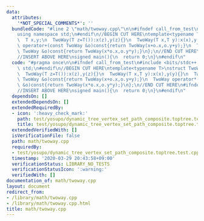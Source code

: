 ```yaml
---
data:
  attributes:
    '*NOT_SPECIAL_COMMENTS*': ''
  bundledCode: "#line 2 \"math/twoway.cpp\"\n\n#ifndef call_from_test\n#include <bits/stdc++.h>\n\
    using namespace std;\n#endif\n//BEGIN CUT HERE\ntemplate<typename T>\nstruct TwoWay{\n\
    \  T x,y;\n  TwoWay(T z=T()):x(z),y(z){}\n  TwoWay(T x,T y):x(x),y(y){}\n  TwoWay\
    \ operator+(const TwoWay &o)const{return TwoWay(x+o.x,o.y+y);}\n  TwoWay operator*(const\
    \ TwoWay &o)const{return TwoWay(x*o.x,o.y*y);}\n};\n//END CUT HERE\n#ifndef call_from_test\n\
    //INSERT ABOVE HERE\nsigned main(){\n  return 0;\n}\n#endif\n"
  code: "#pragma once\n\n#ifndef call_from_test\n#include <bits/stdc++.h>\nusing namespace\
    \ std;\n#endif\n//BEGIN CUT HERE\ntemplate<typename T>\nstruct TwoWay{\n  T x,y;\n\
    \  TwoWay(T z=T()):x(z),y(z){}\n  TwoWay(T x,T y):x(x),y(y){}\n  TwoWay operator+(const\
    \ TwoWay &o)const{return TwoWay(x+o.x,o.y+y);}\n  TwoWay operator*(const TwoWay\
    \ &o)const{return TwoWay(x*o.x,o.y*y);}\n};\n//END CUT HERE\n#ifndef call_from_test\n\
    //INSERT ABOVE HERE\nsigned main(){\n  return 0;\n}\n#endif\n"
  dependsOn: []
  extendedDependsOn: []
  extendedRequiredBy:
  - icon: ':heavy_check_mark:'
    path: test/yosupo/dynamic_tree_vertex_set_path_composite.toptree.test.cpp
    title: test/yosupo/dynamic_tree_vertex_set_path_composite.toptree.test.cpp
  extendedVerifiedWith: []
  isVerificationFile: false
  path: math/twoway.cpp
  requiredBy:
  - test/yosupo/dynamic_tree_vertex_set_path_composite.toptree.test.cpp
  timestamp: '2020-03-29 20:43:58+09:00'
  verificationStatus: LIBRARY_NO_TESTS
  verificationStatusIcon: ':warning:'
  verifiedWith: []
documentation_of: math/twoway.cpp
layout: document
redirect_from:
- /library/math/twoway.cpp
- /library/math/twoway.cpp.html
title: math/twoway.cpp
---
```

